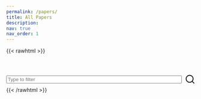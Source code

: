 ```yaml
---
permalink: /papers/
title: All Papers
description: 
nav: true
nav_order: 1
---
```


{{< rawhtml >}}
<div>
  <!-- 1) Load highlight.js CSS (pick any style you like) -->
  <!-- <link 
    rel="stylesheet"
    href="https://cdnjs.cloudflare.com/ajax/libs/highlight.js/11.7.0/styles/default.min.css"> -->
  
  <!-- 2) Load the highlight.js core library -->
  <!-- <script
    src="https://cdnjs.cloudflare.com/ajax/libs/highlight.js/11.7.0/highlight.min.js">
  </script> -->

  <!-- 3) Load the BibTeX plugin for highlight.js -->
  <!-- <script
    src="https://cdn.jsdelivr.net/gh/highlightjs/highlightjs-bibtex/dist/bibtex.min.js">
  </script> -->
  <link rel="stylesheet" href="../css/papers.css">
  <!-- 4) The search box the user can type into -->
  <div id="searchbox" class="search-container" style="margin-top: 3rem; display: flex; align-items: center; gap: 8px;" >
    <input
      type="text"
      id="bibsearch"
      spellcheck="false"
      autocomplete="off"
      class="search bibsearch-form-input"
      placeholder="Type to filter"
      maxlength="64" 
      style="width:500px"
    />
    <span style="display: flex; align-items: center; height: 40px;">
      <svg width="30" height="30" viewBox="0 0 24 24" fill="none" stroke="currentcolor" stroke-width="2" stroke-linecap="round" stroke-linejoin="round"><circle cx="11" cy="11" r="8"></circle><line x1="21" y1="21" x2="16.65" y2="16.65"></line></svg>
    </span>
  </div>

  <!-- 5) Container where your JS will inject the paper entries -->
  <div id="papers-container"></div>

  <!-- 6) Load your parsing library and search script (as modules) -->
  <script src="../js/bibtex-parse.js" type="module"></script>
  <script src="../js/bibsearch.js" type="module"></script>
</div>
{{< /rawhtml >}}
